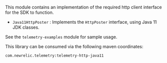 This module contains an implementation of the required http client interface for the SDK to function.

* `Java11HttpPoster` : Implements the `HttpPoster` interface, using Java 11 JDK classes.

See the `telemetry-examples` module for sample usage.

This library can be consumed via the following maven coordinates:

`com.newrelic.telemetry:telemetry-http-java11`
